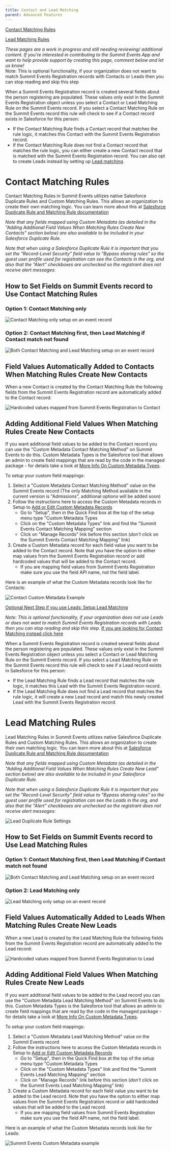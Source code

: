 ```yaml
---
title: Contact and Lead Matching
parent: Advanced Features
---
```


[Contact Matching Rules](https://sfdo-community-sprints.github.io/summit-events-app-documentation/docs/advanced-features/contact-and-lead-matching/#contact-matching-rules)

[Lead Matching Rules](https://sfdo-community-sprints.github.io/summit-events-app-documentation/docs/advanced-features/contact-and-lead-matching/#lead-matching-rules)

*These pages are a work in progress and still needing reviewing/ additional content. If you're interested in contributing to the Summit Events App and want to help provide support by creating this page, comment below and let us know!*
<br/>
Note:  This is optional functionality, if your organization does not want to match Summit Events Registration records with Contacts or Leads then you can stop reading and skip this step

When a Summit Events Registration record is created several fields about the person registering are populated.   These values only exist in the Summit Events Registration object unless you select a Contact or Lead Matching Rule on the Summit Events record.  If you select a Contact Matching Rule on the Summit Events record this rule will check to see if a Contact record exists in Salesforce for this person:
* If the Contact Matching Rule finds a Contact record that matches the rule logic, it matches this Contact with the Summit Events Registration record.
* If the Contact Matching Rule does not find a Contact record that matches the rule logic, you can either create a new Contact record that is matched with the Summit Events Registration record.  You can also opt to create Leads instead by setting up [Lead matching](https://github.com/SFDO-Community-Sprints/Summit-Events-App/wiki/0c-%E2%80%93-Setup-Lead-Matching).

# Contact Matching Rules

Contact Matching Rules in Summit Events utilizes native Salesforce Duplicate Rules and Custom Matching Rules.  This allows an organization to create their own matching logic.  You can learn more about this at [Salesforce Duplicate Rule and Matching Rule documentation](https://help.salesforce.com/articleView?id=duplicate_rules_map_of_reference.htm&type=5)

_Note that any fields mapped using Custom Metadata (as detailed in the "Adding Additional Field Values When Matching Rules Create New Contacts" section below) are also available to be included in your Salesforce Duplicate Rule._

_Note that when using a Salesforce Duplicate Rule it is important that you set the "Record-Level Security" field value to "Bypass sharing rules" so the guest user profile used for registration can see the Contacts in the org, and also that the "Alert" checkboxes are unchecked so the registrant does not receive alert messages:_

## How to Set Fields on Summit Events record to Use Contact Matching Rules

### Option 1:  Contact Matching only
![Contact Matching only setup on an event record](https://github.com/SFDO-Community-Sprints/Summit-Events-App/blob/master/images/Contact%20Matching%20only%20Setup%20on%20Summit%20Event%20record.png?raw=true)

### Option 2:  Contact Matching first, then Lead Matching if Contact match not found
![Both Contact Matching and Lead Matching setup on an event record](https://github.com/SFDO-Community-Sprints/Summit-Events-App/blob/master/images/Contact%20and%20Lead%20Matching%20Setup%20when%20using%20both%20on%20Summit%20Event%20record.png?raw=true)

## Field Values Automatically Added to Contacts When Matching Rules Create New Contacts

When a new Contact is created by the Contact Matching Rule the following fields from the Summit Events Registration record are automatically added to the Contact record:

![Hardcoded values mapped from Summit Events Registration to Contact](https://github.com/SFDO-Community/Summit-Events-App/blob/master/images/Contact%20Matching%20Rule%20hardcoded%20fields%20v2.png)

## Adding Additional Field Values When Matching Rules Create New Contacts
If you want additional field values to be added to the Contact record you can use the "Custom Metadata Contact Matching Method" on Summit Events to do this.  Custom Metadata Types is the Salesforce tool that allows an admin to create field mappings that are read by the code in the managed package - for details take a look at [More Info On Custom Metadata Types](https://help.salesforce.com/articleView?id=custommetadatatypes_about.htm&type=5).

To setup your custom field mappings: 
1) Select a "Custom Metadata Contact Matching Method" value on the Summit Events record (The only Matching Method available in the current version is "Admissions", additional options will be added soon)
2) Follow the instructions here to access the Custom Metadata records in Setup to [Add or Edit Custom Metadata Records](https://help.salesforce.com/articleView?id=custommetadatatypes_ui_populate.htm&type=5) 
     + Go to "Setup", then in the Quick Find box at the top of the setup menu type "Custom Metadata Types
     + Click on the "Custom Metadata Types" link and find the "Summit Events Contact Matching Mapping" section 
     + Click on "Manage Records" link before this section (_don't_ click on the Summit Events Contact Matching Mapping" link)
3) Create a Custom Metadata record for each field value you want to be added to the Contact record.  Note that you have the option to either map values from the Summit Events Registration record or add hardcoded values that will be added to the Contact record.
      + If you are mapping field values from Summit Events Registration make sure you use the field API name, not the field label.

Here is an example of what the Custom Metadata records look like for Contacts:

![Contact Custom Metadata Example](https://github.com/SFDO-Community-Sprints/Summit-Events-App/blob/master/images/3.9_Contact_Matching%20_Custom_Metadata_Mapping_Example.png)



[Optional Next Step if you use Leads: Setup Lead Matching](https://github.com/SFDO-Community/Summit-Events-App/wiki/0c-%E2%80%93-Setup-Lead-Matching)



_Note:  This is optional functionality, if your organization does not use Leads or does not want to match Summit Events Registration records with Leads then you can stop reading and skip this step_.  [If you are looking for Contact Matching instead click here](https://github.com/SFDO-Community-Sprints/Summit-Events-App/wiki/0c--%E2%80%93-Setup-Contact-Matching)

When a Summit Events Registration record is created several fields about the person registering are populated.   These values only exist in the Summit Events Registration object unless you select a Contact or Lead Matching Rule on the Summit Events record.  If you select a Lead Matching Rule on the Summit Events record this rule will check to see if a Lead record exists in Salesforce for this person:
* If the Lead Matching Rule finds a Lead record that matches the rule logic, it matches this Lead with the Summit Events Registration record.
* If the Lead Matching Rule does not find a Lead record that matches the rule logic, it will create a new Lead record and match this newly created Lead with the Summit Events Registration record.

# Lead Matching Rules

Lead Matching Rules in Summit Events utilizes native Salesforce Duplicate Rules and Custom Matching Rules.  This allows an organization to create their own matching logic.  You can learn more about this at [Salesforce Duplicate Rule and Matching Rule documentation](https://help.salesforce.com/articleView?id=duplicate_rules_map_of_reference.htm&type=5)

_Note that any fields mapped using Custom Metadata (as detailed in the "Adding Additional Field Values When Matching Rules Create New Lead" section below) are also available to be included in your Salesforce Duplicate Rule._

_Note that when using a Salesforce Duplicate Rule it is important that you set the "Record-Level Security" field value to "Bypass sharing rules" so the guest user profile used for registration can see the Leads in the org, and also that the "Alert" checkboxes are unchecked so the registrant does not receive alert messages:_
  
![Lead Duplicate Rule Settings](https://raw.githubusercontent.com/SFDO-Community-Sprints/Summit-Events-App/master/images/Lead%20Duplicate%20Rule%20settings%20screenshot%20for%20Summit%20Events%20matching.png)

## How to Set Fields on Summit Events record to Use Lead Matching Rules
### Option 1: Contact Matching first, then Lead Matching if Contact match not found
![Both Contact Matching and Lead Matching setup on an event record](https://github.com/SFDO-Community-Sprints/Summit-Events-App/blob/master/images/Contact%20and%20Lead%20Matching%20Setup%20when%20using%20both%20on%20Summit%20Event%20record.png?raw=true)

### Option 2:  Lead Matching only
![Lead Matching only setup on an event record](https://github.com/SFDO-Community-Sprints/Summit-Events-App/blob/master/images/Lead%20Matching%20only%20Setup%20on%20Summit%20Event%20record.png?raw=true)

## Field Values Automatically Added to Leads When Matching Rules Create New Leads

When a new Lead is created by the Lead Matching Rule the following fields from the Summit Events Registration record are automatically added to the Lead record:

![Hardcoded values mapped from Summit Events Registration to Lead](https://raw.githubusercontent.com/SFDO-Community-Sprints/Summit-Events-App/master/images/Lead%20Matching%20Rule%20hardcoded%20fields.png)

## Adding Additional Field Values When Matching Rules Create New Leads
If you want additional field values to be added to the Lead record you can use the "Custom Metadata Lead Matching Method" on Summit Events to do this.  Custom Metadata Types is the Salesforce tool that allows an admin to create field mappings that are read by the code in the managed package - for details take a look at [More Info On Custom Metadata Types](https://help.salesforce.com/articleView?id=custommetadatatypes_about.htm&type=5).

To setup your custom field mappings: 
1) Select a "Custom Metadata Lead Matching Method" value on the Summit Events record 
2) Follow the instructions here to access the Custom Metadata records in Setup to [Add or Edit Custom Metadata Records](https://help.salesforce.com/articleView?id=custommetadatatypes_ui_populate.htm&type=5) 
     + Go to "Setup", then in the Quick Find box at the top of the setup menu type "Custom Metadata Types
     + Click on the "Custom Metadata Types" link and find the "Summit Events Lead Matching Mapping" section 
     + Click on "Manage Records" link before this section (_don't_ click on the Summit Events Lead Matching Mapping" link)
3) Create a Custom Metadata record for each field value you want to be added to the Lead record.  Note that you have the option to either map values from the Summit Events Registration record or add hardcoded values that will be added to the Lead record.
      + If you are mapping field values from Summit Events Registration make sure you use the field API name, not the field label.

Here is an example of what the Custom Metadata records look like for Leads:

![Summit Events Custom Metadata example](https://github.com/SFDO-Community-Sprints/Summit-Events-App/blob/master/images/Lead%20Matching%20Custom%20Metadata%20Mappings.png?raw=true)
